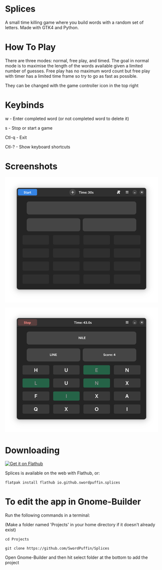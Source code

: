 # Splices

A small time killing game where you build words with a random set of letters. Made with GTK4 and Python.

# How To Play

There are three modes: normal, free play, and timed. The goal in normal mode is to maximise the length of the words available given a limited number of guesses. Free play has no maximum word count but free play with timer has a limited time frame so try to go as fast as possible. 

They can be changed with the game controller icon in the top right

# Keybinds

w - Enter completed word (or not completed word to delete it)

s - Stop or start a game

Ctl-q - Exit

Ctl-? - Show keyboard shortcuts

# Screenshots

![Screenshot](https://github.com/SwordPuffin/Splices/blob/master/data/Screenshot1.png)

![Screenshot](https://github.com/SwordPuffin/Splices/blob/master/data/Screenshot2.png)

# Downloading

<a href='https://flathub.org/apps/io.github.swordpuffin.splices'>
    <img width='240' alt='Get it on Flathub' src='https://flathub.org/api/badge?locale=en'/>
</a>


Splices is available on the web with Flathub, or:
```
flatpak install flathub io.github.swordpuffin.splices
```
# To edit the app in Gnome-Builder

Run the following commands in a terminal:

(Make a folder named 'Projects' in your home directory if it doesn't already exist)
```
cd Projects
```
```
git clone https://github.com/SwordPuffin/Splices
```
Open Gnome-Builder and then hit select folder at the bottom to add the project
